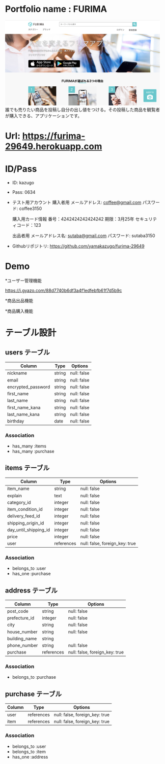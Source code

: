 # Portfolio name : FURIMA
![FURIMA](FURIMA.png)
誰でも売りたい商品を投稿し自分の出し値をつける。その投稿した商品を観覧者が購入できる、アプリケーションです。

# Url: https://furima-29649.herokuapp.com

# ID/Pass

* ID: kazugo
* Pass: 0634
* テスト用アカウント
  購入者用
    メールアドレス: coffee@gmail.com
    パスワード: coffee3150
  
  購入用カード情報
    番号：4242424242424242
    期限：3月25年
    セキュリティコード：123
  
  出品者用
    メールアドレス名: sutaba@gmail.com
    パスワード: sutaba3150

* Githubリポジトリ: https://github.com/yamakazugo/furima-29649

# Demo

*ユーザー管理機能


https://i.gyazo.com/88d7740b6df3a4f1edfebfb61f7d5b9c

*商品出品機能

*商品購入機能


# テーブル設計

## users テーブル

| Column             | Type      | Options     |
| ------------------ | ------    | ----------- |
| nickname           | string    | null: false |
| email              | string    | null: false |
| encrypted_password | string    | null: false |
| first_name         | string    | null: false |
| last_name          | string    | null: false |
| first_name_kana    | string    | null: false |
| last_name_kana     | string    | null: false |
| birthday           | date      | null: false |

### Association

- has_many :items
- has_many :purchase


## items テーブル
| Column                | Type       | Options                        |
| ---------------       | ---------- | ------------------------------ |
| item_name             | string     | null: false                    |
| explain               | text       | null: false                    |
| category_id           | integer    | null: false                    |
| item_condition_id     | integer    | null: false                    |
| delivery_feed_id      | integer    | null: false                    |
| shipping_origin_id    | integer    | null: false                    |
| day_until_shipping_id | integer    | null: false                    |
| price                 | integer    | null: false                    |
| user                  | references | null: false, foreign_key: true |

### Association

- belongs_to :user
- has_one :purchase

## address テーブル

| Column        | Type        | Options                        |
| -------       | ----------  | ------------------------------ |
| post_code     | string      | null: false                    |
| prefecture_id | integer     | null: false                    |
| city          | string      | null: false                    |
| house_number  | string      | null: false                    |
| building_name | string      |                                |
| phone_number  | string      | null: false                    |
| purchase      | references  | null: false, foreign_key: true |



### Association

- belongs_to :purchase


## purchase テーブル

 Column         |  Type      | Options                        |
| -------       | ---------- | ------------------------------ |
| user          | references | null: false, foreign_key: true |
| item          | references | null: false, foreign_key: true |

### Association

- belongs_to :user
- belongs_to :item
- has_one :address




